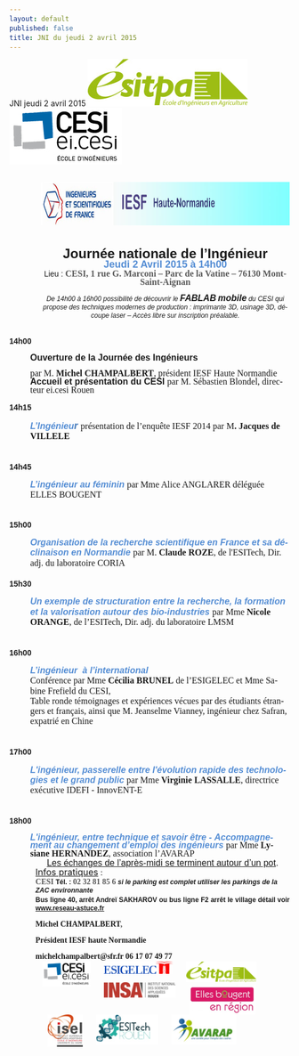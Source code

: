 ```yaml
---
layout: default
published: false
title: JNI du jeudi 2 avril 2015
---
```


JNI jeudi 2 avril 2015
![i_753667282af335cc_html_26f61744.jpg](/media/i_753667282af335cc_html_26f61744.jpg)
![i_753667282af335cc_html_m5a10df41.jpg](/media/i_753667282af335cc_html_m5a10df41.jpg)



<BODY LANG="en-GB" LINK="#0000ff" DIR="LTR">
<P STYLE="margin-left: 0.59in; margin-bottom: 0in; line-height: 100%">
&nbsp;<IMG SRC="/media/i_753667282af335cc_html_m37f94a8f.jpg" NAME="Image 0" ALIGN=BOTTOM WIDTH=794 HEIGHT=78 BORDER=0></P>
<P LANG="fr-FR" ALIGN=CENTER STYLE="margin-left: 0.59in; margin-bottom: 0in; line-height: 100%">
<BR>
</P>
<P ALIGN=CENTER STYLE="margin-left: 0.59in; margin-bottom: 0in; line-height: 100%">
<FONT FACE="Arial, serif"><FONT SIZE=5><SPAN LANG="fr-FR"><B>Journée
nationale de l’Ingénieur </B></SPAN></FONT></FONT>
</P>
<P ALIGN=CENTER STYLE="margin-left: 0.59in; margin-top: 0.02in; margin-bottom: 0.02in; line-height: 100%">
<FONT COLOR="#548dd4"><FONT FACE="Arial, serif"><FONT SIZE=4><SPAN LANG="fr-FR"><B>Jeudi
2 Avril 2015 </B></SPAN></FONT></FONT></FONT><FONT COLOR="#548dd4"><FONT FACE="Arial, serif"><FONT SIZE=4><SPAN LANG="fr-FR"><B>à
14h00</B></SPAN></FONT></FONT></FONT></P>
<P ALIGN=CENTER STYLE="margin-left: 0.59in; margin-top: 0.02in; margin-bottom: 0.02in; line-height: 100%">
<FONT FACE="Arial, serif"><SPAN LANG="fr-FR">Lieu&nbsp;:</SPAN></FONT><FONT FACE="Arial, serif"><SPAN LANG="fr-FR"><B>
</B></SPAN></FONT><FONT COLOR="#595959"><FONT FACE="Calibri, serif"><FONT SIZE=3><SPAN LANG="fr-FR"><B>CESI,
1 rue G. Marconi – Parc de la Vatine – 76130 Mont-Saint-Aignan</B></SPAN></FONT></FONT></FONT></P>
<P ALIGN=CENTER STYLE="margin-left: 0.59in; margin-bottom: 0in; line-height: 100%">
<FONT FACE="Arial, serif"><FONT SIZE=2 STYLE="font-size: 9pt"><SPAN LANG="fr-FR"><I>De
14h00 à 16h00 possibilité de découvrir le</I></SPAN></FONT></FONT><FONT FACE="Arial, serif"><FONT SIZE=2 STYLE="font-size: 9pt"><SPAN LANG="fr-FR"><I><B>
</B></I></SPAN></FONT></FONT><FONT FACE="Arial, serif"><FONT SIZE=3><SPAN LANG="fr-FR"><I><B>FABLAB</B></I></SPAN></FONT></FONT><FONT FACE="Arial, serif"><FONT SIZE=2 STYLE="font-size: 9pt"><SPAN LANG="fr-FR"><I>
</I></SPAN></FONT></FONT><FONT FACE="Arial, serif"><FONT SIZE=3><SPAN LANG="fr-FR"><I><B>mobile</B></I></SPAN></FONT></FONT><FONT FACE="Arial, serif"><FONT SIZE=2 STYLE="font-size: 9pt"><SPAN LANG="fr-FR"><I>
du CESI&nbsp;qui propose des techniques modernes de production&nbsp;:
imprimante 3D, usinage 3D, découpe laser – Accès libre sur
inscription préalable.</I></SPAN></FONT></FONT></P>
<P LANG="fr-FR" ALIGN=CENTER STYLE="margin-left: 0.59in; margin-bottom: 0in; line-height: 100%">
<BR>
</P>
<P STYLE="margin-top: 0.02in; margin-bottom: 0in; line-height: 0.18in">
<FONT FACE="Arial, serif"><SPAN LANG="fr-FR"><B>14h00</B></SPAN></FONT></P>
<P STYLE="margin-left: 0.39in; margin-bottom: 0in; line-height: 100%">
<FONT FACE="Arial, serif"><FONT SIZE=3><SPAN LANG="fr-FR"><B>Ouverture
de la Journée des Ingénieurs</B></SPAN></FONT></FONT><FONT FACE="Arial, serif"><FONT SIZE=3><SPAN LANG="fr-FR">
</SPAN></FONT></FONT>
</P>
<P STYLE="margin-left: 0.39in; margin-bottom: 0in; line-height: 100%">
<FONT FACE="Arial Narrow, serif"><FONT SIZE=3><SPAN LANG="fr-FR">par
M. </SPAN></FONT></FONT><FONT FACE="Arial Narrow, serif"><FONT SIZE=3><SPAN LANG="fr-FR"><B>Michel
CHAMPALBERT</B></SPAN></FONT></FONT><FONT FACE="Arial Narrow, serif"><FONT SIZE=3><SPAN LANG="fr-FR">,
président IESF Haute Normandie </SPAN></FONT></FONT><FONT FACE="Arial, serif"><FONT SIZE=3><SPAN LANG="fr-FR"><BR></SPAN></FONT></FONT><FONT FACE="Arial, serif"><FONT SIZE=3><SPAN LANG="fr-FR"><B>Accueil
et présentation du CESI</B></SPAN></FONT></FONT><FONT FACE="Arial, serif"><FONT SIZE=3><SPAN LANG="fr-FR">
</SPAN></FONT></FONT><FONT FACE="Arial Narrow, serif"><FONT SIZE=3><SPAN LANG="fr-FR">par</SPAN></FONT></FONT><FONT FACE="Arial Narrow, serif"><FONT SIZE=3><SPAN LANG="fr-FR">
M. Sébastien Blondel, directeur ei.cesi Rouen </SPAN></FONT></FONT>
</P>
<P STYLE="margin-left: 0.39in; margin-bottom: 0in; line-height: 100%">
 
</P>
<P STYLE="margin-top: 0.02in; margin-bottom: 0in; line-height: 0.18in">
<FONT FACE="Arial, serif"><SPAN LANG="fr-FR"><B>14h15</B></SPAN></FONT></P>
<P STYLE="margin-left: 0.39in; margin-bottom: 0.02in; line-height: 0.18in">
<FONT COLOR="#548dd4"><FONT FACE="Arial, serif"><FONT SIZE=3><SPAN LANG="fr-FR"><I><B>L’Ingénieu</B></I></SPAN></FONT></FONT></FONT><FONT COLOR="#4f81bd"><I><B><FONT SIZE=4><SPAN LANG="fr-FR">r</SPAN></FONT></B></I></FONT><FONT FACE="Arial, serif"><FONT SIZE=3><SPAN LANG="fr-FR">
</SPAN></FONT></FONT><FONT FACE="Arial Narrow, serif"><FONT SIZE=3><SPAN LANG="fr-FR">présentation
de l’enquête IESF 2014 par M</SPAN></FONT></FONT><FONT FACE="Arial Narrow, serif"><FONT SIZE=3><SPAN LANG="fr-FR"><B>.
Jacques de VILLELE</B></SPAN></FONT></FONT><FONT FACE="Arial Narrow, serif"><FONT SIZE=3><SPAN LANG="fr-FR">
<BR></SPAN></FONT></FONT><BR><BR>
</P>
<P STYLE="margin-top: 0.02in; margin-bottom: 0in; line-height: 0.18in">
<FONT FACE="Arial, serif"><SPAN LANG="fr-FR"><B>14h45</B></SPAN></FONT></P>
<P STYLE="margin-left: 0.39in; margin-bottom: 0.02in"><FONT COLOR="#548dd4"><FONT FACE="Arial, serif"><FONT SIZE=3><SPAN LANG="fr-FR"><I><B>L’ingénieur
au féminin </B></I></SPAN></FONT></FONT></FONT><FONT FACE="Arial Narrow, serif"><FONT SIZE=3><SPAN LANG="fr-FR">par
Mme Alice ANGLARER déléguée ELLES BOUGENT<BR></SPAN></FONT></FONT><BR><BR>
</P>
<P STYLE="margin-top: 0.02in; margin-bottom: 0in; line-height: 0.18in">
<FONT FACE="Arial, serif"><SPAN LANG="fr-FR"><B>15h00</B></SPAN></FONT></P>
<P STYLE="margin-left: 0.39in; margin-bottom: 0in; line-height: 0.18in">
<FONT COLOR="#548dd4"><FONT FACE="Arial, serif"><FONT SIZE=3><SPAN LANG="fr-FR"><I><B>Organisation
de la recherche scientifique en France et sa déclinaison en
Normandie</B></I></SPAN></FONT></FONT></FONT><FONT FACE="Arial, serif"><FONT SIZE=3><SPAN LANG="fr-FR">
</SPAN></FONT></FONT><FONT FACE="Arial Narrow, serif"><FONT SIZE=3><SPAN LANG="fr-FR">par
M. </SPAN></FONT></FONT><FONT FACE="Arial Narrow, serif"><FONT SIZE=3><SPAN LANG="fr-FR"><B>Claude
ROZE</B></SPAN></FONT></FONT><FONT FACE="Arial Narrow, serif"><FONT SIZE=3><SPAN LANG="fr-FR">,</SPAN></FONT></FONT><FONT FACE="Arial Narrow, serif"><FONT SIZE=3><SPAN LANG="fr-FR"><B>
</B></SPAN></FONT></FONT><FONT FACE="Arial Narrow, serif"><FONT SIZE=3><SPAN LANG="fr-FR">de
l'ESITech, Dir. adj. du laboratoire CORIA<BR></SPAN></FONT></FONT><BR>
</P>
<P STYLE="margin-top: 0.02in; margin-bottom: 0in; line-height: 0.18in">
<FONT FACE="Arial, serif"><SPAN LANG="fr-FR"><B>15h30</B></SPAN></FONT></P>
<P STYLE="margin-left: 0.39in; margin-bottom: 0.02in; line-height: 0.18in">
<FONT COLOR="#548dd4"><FONT FACE="Arial, serif"><FONT SIZE=3><SPAN LANG="fr-FR"><I><B>Un
exemple de structuration entre la recherche, la formation et la
valorisation autour des bio-industries</B></I></SPAN></FONT></FONT></FONT><FONT FACE="Arial, serif"><FONT SIZE=3><SPAN LANG="fr-FR">
</SPAN></FONT></FONT><FONT FACE="Arial Narrow, serif"><FONT SIZE=3><SPAN LANG="fr-FR">par
Mme </SPAN></FONT></FONT><FONT FACE="Arial Narrow, serif"><FONT SIZE=3><SPAN LANG="fr-FR"><B>Nicole
ORANGE</B></SPAN></FONT></FONT><FONT FACE="Arial Narrow, serif"><FONT SIZE=3><SPAN LANG="fr-FR">,
de l’ESITech, Dir. adj. du laboratoire LMSM<BR></SPAN></FONT></FONT><BR><BR>
</P>
<P STYLE="margin-top: 0.02in; margin-bottom: 0in; line-height: 0.18in">
<FONT FACE="Arial, serif"><SPAN LANG="fr-FR"><B>16h00</B></SPAN></FONT></P>
<P STYLE="margin-left: 0.39in; margin-bottom: 0.02in; line-height: 0.18in">
<FONT COLOR="#548dd4"><FONT FACE="Arial, serif"><FONT SIZE=3><SPAN LANG="fr-FR"><I><B>L’ingénieur&nbsp;
à l’international<BR></B></I></SPAN></FONT></FONT></FONT><FONT FACE="Arial Narrow, serif"><FONT SIZE=3><SPAN LANG="fr-FR">Conférence
par Mme </SPAN></FONT></FONT><FONT FACE="Arial Narrow, serif"><FONT SIZE=3><SPAN LANG="fr-FR"><B>Cécilia
BRUNEL</B></SPAN></FONT></FONT><FONT FACE="Arial Narrow, serif"><FONT SIZE=3><SPAN LANG="fr-FR">
de l’ESIGELEC et Mme Sabine Frefield du CESI, <BR>Table ronde
témoignages  et expériences vécues par des étudiants étrangers
et  français, ainsi que M.&nbsp;Jeanselme Vianney, ingénieur chez
Safran, expatrié en Chine<BR></SPAN></FONT></FONT><BR><BR>
</P>
<P STYLE="margin-top: 0.02in; margin-bottom: 0in; line-height: 0.18in">
<FONT FACE="Arial, serif"><SPAN LANG="fr-FR"><B>17h00</B></SPAN></FONT></P>
<P STYLE="margin-left: 0.39in; margin-bottom: 0.02in; line-height: 0.18in">
<FONT COLOR="#548dd4"><FONT FACE="Arial, serif"><FONT SIZE=3><SPAN LANG="fr-FR"><I><B>L'ingénieur,
passerelle  entre l'évolution rapide des technologies et le grand
public</B></I></SPAN></FONT></FONT></FONT><FONT FACE="Arial, serif"><FONT SIZE=3><SPAN LANG="fr-FR"><B>
</B></SPAN></FONT></FONT><FONT FACE="Arial Narrow, serif"><FONT SIZE=3><SPAN LANG="fr-FR">par
Mme </SPAN></FONT></FONT><FONT FACE="Arial Narrow, serif"><FONT SIZE=3><SPAN LANG="fr-FR"><B>Virginie
LASSALLE</B></SPAN></FONT></FONT><FONT FACE="Arial Narrow, serif"><FONT SIZE=3><SPAN LANG="fr-FR">,
directrice exécutive IDEFI - InnovENT-E&nbsp;<BR></SPAN></FONT></FONT><BR><BR>
</P>
<P STYLE="margin-top: 0.02in; margin-bottom: 0in; line-height: 0.18in">
<FONT FACE="Arial, serif"><SPAN LANG="fr-FR"><B>18h00</B></SPAN></FONT></P>
<P STYLE="margin-left: 0.39in; margin-bottom: 0.02in; line-height: 100%">
<FONT COLOR="#548dd4"><FONT FACE="Arial, serif"><FONT SIZE=3><SPAN LANG="fr-FR"><I><B>L'ingénieur,
entre technique et savoir être -</B></I></SPAN></FONT></FONT></FONT><FONT FACE="Arial, serif"><FONT SIZE=3><SPAN LANG="fr-FR"><B>
</B></SPAN></FONT></FONT><FONT COLOR="#548dd4"><FONT FACE="Arial, serif"><FONT SIZE=3><SPAN LANG="fr-FR"><I><B>Accompagnement
au changement d’emploi des ingénieurs </B></I></SPAN></FONT></FONT></FONT><FONT FACE="Arial Narrow, serif"><FONT SIZE=3><SPAN LANG="fr-FR">par</SPAN></FONT></FONT><FONT FACE="Arial Narrow, serif"><FONT SIZE=3><SPAN LANG="fr-FR"><B>
</B></SPAN></FONT></FONT><FONT FACE="Arial Narrow, serif"><FONT SIZE=3><SPAN LANG="fr-FR">Mme
</SPAN></FONT></FONT><FONT FACE="Arial Narrow, serif"><FONT SIZE=3><SPAN LANG="fr-FR"><B>Lysiane
HERNANDEZ</B></SPAN></FONT></FONT><FONT FACE="Arial Narrow, serif"><FONT SIZE=3><SPAN LANG="fr-FR">,
association l’AVARAP</SPAN></FONT></FONT></P>
<P ALIGN=CENTER STYLE="text-indent: 0.49in; margin-top: 0.02in; margin-bottom: 0.02in; line-height: 100%">
<FONT FACE="Arial, serif"><FONT SIZE=3><SPAN LANG="fr-FR"><U>Les
échanges de l’après-midi se terminent autour d’un pot</U></SPAN></FONT></FONT><FONT FACE="Arial, serif"><FONT SIZE=3><SPAN LANG="fr-FR">.</SPAN></FONT></FONT></P>
<P STYLE="margin-left: 0.49in; margin-top: 0.02in; margin-bottom: 0.02in; line-height: 100%">
<FONT SIZE=3><SPAN LANG="fr-FR"><U>Infos pratiques</U></SPAN></FONT><SPAN LANG="fr-FR">&nbsp;:
</SPAN>
</P>
<P STYLE="margin-left: 0.49in; margin-top: 0.02in; margin-bottom: 0.02in; line-height: 100%"><A NAME="_GoBack"></A>
<FONT COLOR="#595959"><FONT FACE="Calibri, serif"><SPAN LANG="fr-FR"><B>CESI
</B></SPAN></FONT></FONT><FONT FACE="Arial, serif"><FONT SIZE=2 STYLE="font-size: 9pt"><SPAN LANG="fr-FR"><B>Tél.&nbsp;:
</B></SPAN></FONT></FONT><FONT COLOR="#595959"><FONT FACE="Calibri, serif"><SPAN LANG="fr-FR"><B>02
32 81 85 6       </B></SPAN></FONT></FONT><FONT FACE="Arial, serif"><FONT SIZE=2 STYLE="font-size: 9pt"><SPAN LANG="fr-FR"><I><B>si
le parking est complet utiliser les parkings de la ZAC environnante</B></I></SPAN></FONT></FONT></P>
<P ALIGN=JUSTIFY STYLE="margin-left: 0.49in; margin-top: 0.02in; margin-bottom: 0.02in; line-height: 100%">
<FONT FACE="Arial, serif"><FONT SIZE=2 STYLE="font-size: 9pt"><SPAN LANG="fr-FR"><B>Bus
ligne 40, arrêt Andreï SAKHAROV  ou bus ligne F2 arrêt le village
détail voir <A HREF="http://www.reseau-astuce.fr">www.reseau-astuce.fr</A></B></SPAN></FONT></FONT></P>
<P ALIGN=JUSTIFY STYLE="margin-left: 0.49in; margin-bottom: 0in; line-height: 100%">
<FONT FACE="Calibri, serif"><SPAN LANG="fr-FR"><B>Michel CHAMPALBERT</B></SPAN></FONT><FONT COLOR="#595959"><FONT FACE="Calibri, serif"><SPAN LANG="fr-FR"><B>,
</B></SPAN></FONT></FONT>
</P>
<P ALIGN=JUSTIFY STYLE="margin-left: 0.49in; margin-bottom: 0in; line-height: 100%">
<FONT FACE="Calibri, serif"><SPAN LANG="fr-FR"><B>Président  IESF
haute Normandie </B></SPAN></FONT>
</P>
<P ALIGN=JUSTIFY STYLE="margin-left: 0.49in; margin-bottom: 0in; line-height: 100%">
<FONT FACE="Calibri, serif"><SPAN LANG="fr-FR"><B>michelchampalbert@sfr.fr</B></SPAN></FONT><FONT FACE="Calibri, serif"><SPAN LANG="fr-FR"><I><B>
 </B></I></SPAN></FONT><FONT FACE="Calibri, serif"><SPAN LANG="fr-FR"><B>06
17 07 49 77</B></SPAN></FONT></P>
<P LANG="fr-FR" ALIGN=JUSTIFY STYLE="margin-left: 0.49in; margin-top: 0.02in; margin-bottom: 0.02in; line-height: 100%">
<IMG SRC="/media/i_753667282af335cc_html_m5a10df41.jpg" NAME="Image 5" ALIGN=LEFT HSPACE=12 WIDTH=87 HEIGHT=44 BORDER=0><IMG SRC="/media/i_753667282af335cc_html_64d4e1fb.jpg" NAME="Image 6" ALIGN=LEFT HSPACE=12 WIDTH=124 HEIGHT=22 BORDER=0><IMG SRC="/media/i_753667282af335cc_html_26f61744.png" NAME="Image 13" ALIGN=LEFT HSPACE=12 WIDTH=126 HEIGHT=37 BORDER=0><IMG SRC="/media/i_753667282af335cc_html_1fbe82b9.jpg" NAME="Image 14" ALIGN=LEFT HSPACE=12 WIDTH=129 HEIGHT=28 BORDER=0><BR><BR>
</P>
<P STYLE="margin-left: 0.59in; margin-bottom: 0.14in"><IMG SRC="/media/i_753667282af335cc_html_3650ad8f.jpg" NAME="Image 4" ALIGN=LEFT HSPACE=12 WIDTH=120 HEIGHT=53 BORDER=0><IMG SRC="/media/i_753667282af335cc_html_md0ac4f7.jpg" NAME="graphics1" ALIGN=LEFT HSPACE=12 WIDTH=63 HEIGHT=58 BORDER=0><IMG SRC="/media/i_753667282af335cc_html_1b386d9c.jpg" NAME="Image 16" ALIGN=LEFT HSPACE=12 WIDTH=111 HEIGHT=54 BORDER=0><IMG SRC="/media/i_753667282af335cc_html_m42afbcf9.jpg" NAME="Image 1" ALIGN=LEFT HSPACE=12 WIDTH=117 HEIGHT=54 BORDER=0><BR><BR>
</P>
</BODY>
</HTML>
